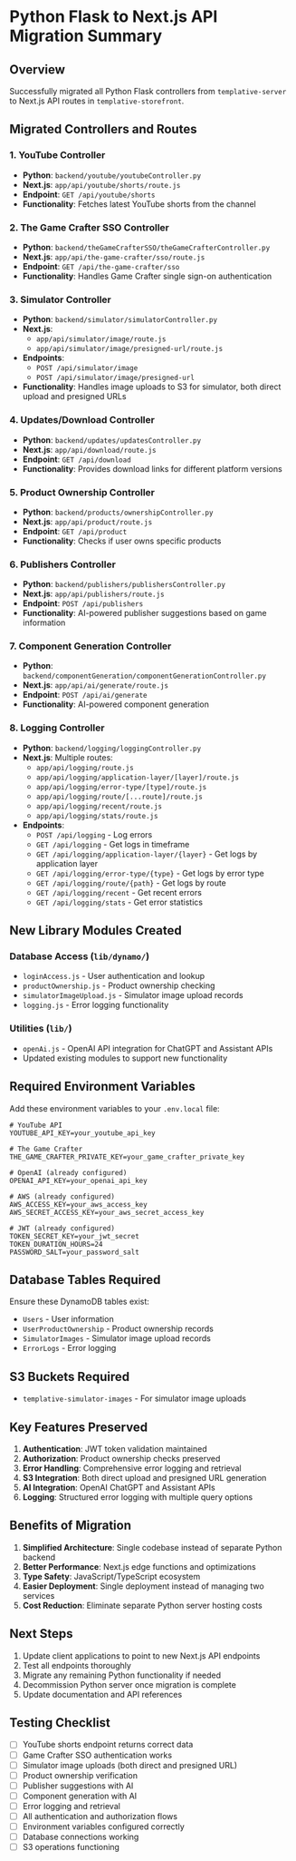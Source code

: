 # Python Flask to Next.js API Migration Summary

## Overview
Successfully migrated all Python Flask controllers from `templative-server` to Next.js API routes in `templative-storefront`.

## Migrated Controllers and Routes

### 1. YouTube Controller
- **Python**: `backend/youtube/youtubeController.py`
- **Next.js**: `app/api/youtube/shorts/route.js`
- **Endpoint**: `GET /api/youtube/shorts`
- **Functionality**: Fetches latest YouTube shorts from the channel

### 2. The Game Crafter SSO Controller
- **Python**: `backend/theGameCrafterSSO/theGameCrafterController.py`
- **Next.js**: `app/api/the-game-crafter/sso/route.js`
- **Endpoint**: `GET /api/the-game-crafter/sso`
- **Functionality**: Handles Game Crafter single sign-on authentication

### 3. Simulator Controller
- **Python**: `backend/simulator/simulatorController.py`
- **Next.js**: 
  - `app/api/simulator/image/route.js`
  - `app/api/simulator/image/presigned-url/route.js`
- **Endpoints**: 
  - `POST /api/simulator/image`
  - `POST /api/simulator/image/presigned-url`
- **Functionality**: Handles image uploads to S3 for simulator, both direct upload and presigned URLs

### 4. Updates/Download Controller
- **Python**: `backend/updates/updatesController.py`
- **Next.js**: `app/api/download/route.js`
- **Endpoint**: `GET /api/download`
- **Functionality**: Provides download links for different platform versions

### 5. Product Ownership Controller
- **Python**: `backend/products/ownershipController.py`
- **Next.js**: `app/api/product/route.js`
- **Endpoint**: `GET /api/product`
- **Functionality**: Checks if user owns specific products

### 6. Publishers Controller
- **Python**: `backend/publishers/publishersController.py`
- **Next.js**: `app/api/publishers/route.js`
- **Endpoint**: `POST /api/publishers`
- **Functionality**: AI-powered publisher suggestions based on game information

### 7. Component Generation Controller
- **Python**: `backend/componentGeneration/componentGenerationController.py`
- **Next.js**: `app/api/ai/generate/route.js`
- **Endpoint**: `POST /api/ai/generate`
- **Functionality**: AI-powered component generation

### 8. Logging Controller
- **Python**: `backend/logging/loggingController.py`
- **Next.js**: Multiple routes:
  - `app/api/logging/route.js`
  - `app/api/logging/application-layer/[layer]/route.js`
  - `app/api/logging/error-type/[type]/route.js`
  - `app/api/logging/route/[...route]/route.js`
  - `app/api/logging/recent/route.js`
  - `app/api/logging/stats/route.js`
- **Endpoints**:
  - `POST /api/logging` - Log errors
  - `GET /api/logging` - Get logs in timeframe
  - `GET /api/logging/application-layer/{layer}` - Get logs by application layer
  - `GET /api/logging/error-type/{type}` - Get logs by error type
  - `GET /api/logging/route/{path}` - Get logs by route
  - `GET /api/logging/recent` - Get recent errors
  - `GET /api/logging/stats` - Get error statistics

## New Library Modules Created

### Database Access (`lib/dynamo/`)
- `loginAccess.js` - User authentication and lookup
- `productOwnership.js` - Product ownership checking
- `simulatorImageUpload.js` - Simulator image upload records
- `logging.js` - Error logging functionality

### Utilities (`lib/`)
- `openAi.js` - OpenAI API integration for ChatGPT and Assistant APIs
- Updated existing modules to support new functionality

## Required Environment Variables

Add these environment variables to your `.env.local` file:

```env
# YouTube API
YOUTUBE_API_KEY=your_youtube_api_key

# The Game Crafter
THE_GAME_CRAFTER_PRIVATE_KEY=your_game_crafter_private_key

# OpenAI (already configured)
OPENAI_API_KEY=your_openai_api_key

# AWS (already configured)
AWS_ACCESS_KEY=your_aws_access_key
AWS_SECRET_ACCESS_KEY=your_aws_secret_access_key

# JWT (already configured)
TOKEN_SECRET_KEY=your_jwt_secret
TOKEN_DURATION_HOURS=24
PASSWORD_SALT=your_password_salt
```

## Database Tables Required

Ensure these DynamoDB tables exist:
- `Users` - User information
- `UserProductOwnership` - Product ownership records
- `SimulatorImages` - Simulator image upload records
- `ErrorLogs` - Error logging

## S3 Buckets Required

- `templative-simulator-images` - For simulator image uploads

## Key Features Preserved

1. **Authentication**: JWT token validation maintained
2. **Authorization**: Product ownership checks preserved
3. **Error Handling**: Comprehensive error logging and retrieval
4. **S3 Integration**: Both direct upload and presigned URL generation
5. **AI Integration**: OpenAI ChatGPT and Assistant APIs
6. **Logging**: Structured error logging with multiple query options

## Benefits of Migration

1. **Simplified Architecture**: Single codebase instead of separate Python backend
2. **Better Performance**: Next.js edge functions and optimizations
3. **Type Safety**: JavaScript/TypeScript ecosystem
4. **Easier Deployment**: Single deployment instead of managing two services
5. **Cost Reduction**: Eliminate separate Python server hosting costs

## Next Steps

1. Update client applications to point to new Next.js API endpoints
2. Test all endpoints thoroughly
3. Migrate any remaining Python functionality if needed
4. Decommission Python server once migration is complete
5. Update documentation and API references

## Testing Checklist

- [ ] YouTube shorts endpoint returns correct data
- [ ] Game Crafter SSO authentication works
- [ ] Simulator image uploads (both direct and presigned URL)
- [ ] Product ownership verification
- [ ] Publisher suggestions with AI
- [ ] Component generation with AI
- [ ] Error logging and retrieval
- [ ] All authentication and authorization flows
- [ ] Environment variables configured correctly
- [ ] Database connections working
- [ ] S3 operations functioning 